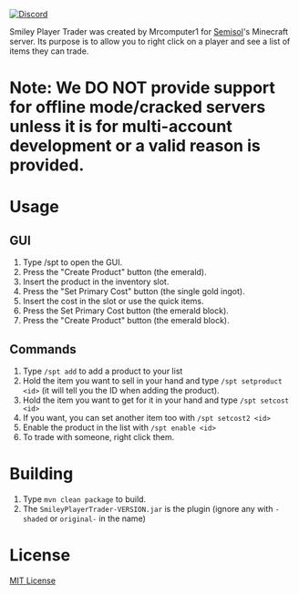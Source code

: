 [![Discord](https://img.shields.io/discord/661532592415440906?label=Support%20Discord&style=for-the-badge)](https://discord.gg/SdM6f7U)

Smiley Player Trader was created by Mrcomputer1 for [Semisol](https://github.com/Semisol)'s Minecraft server. Its purpose is to allow you to right click on a player and see a list of items they can trade.

# Note: We DO NOT provide support for offline mode/cracked servers unless it is for multi-account development or a valid reason is provided.

# Usage
## GUI
1. Type /spt to open the GUI.
2. Press the "Create Product" button (the emerald).
3. Insert the product in the inventory slot.
4. Press the "Set Primary Cost" button (the single gold ingot).
5. Insert the cost in the slot or use the quick items.
6. Press the Set Primary Cost button (the emerald block).
7. Press the "Create Product" button (the emerald block).

## Commands
1. Type `/spt add` to add a product to your list
2. Hold the item you want to sell in your hand and type `/spt setproduct <id>` (it will tell you the ID when adding the product).
3. Hold the item you want to get for it in your hand and type `/spt setcost <id>`
4. If you want, you can set another item too with `/spt setcost2 <id>`
5. Enable the product in the list with `/spt enable <id>`
6. To trade with someone, right click them.

# Building
1. Type `mvn clean package` to build.
2. The `SmileyPlayerTrader-VERSION.jar` is the plugin (ignore any with `-shaded` or `original-` in the name)

# License
[MIT License](LICENSE.md)
